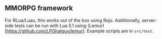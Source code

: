 ## MMORPG framework

For RLua/Luau, this works out of the box using Rojo.
Additionally, server-side tests can be run with Lua 5.1 using (Lemur)[https://github.com/LPGhatguy/lemur].
Example scripts are in `src/test`.
